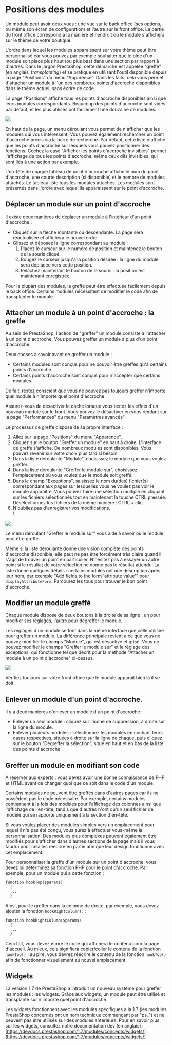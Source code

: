 # Positions des modules

Un module peut avoir deux vues : une vue sur le back office (ses options, ou même son écran de configuration) et l'autre sur le front office. La partie du front office correspond à la manière et l'endroit où le module s'affichera sur le thème de votre boutique.

L'ordre dans lequel les modules apparaissent sur votre thème peut être personnalisé car vous pouvez par exemple souhaiter que le bloc d'un module soit placé plus haut (ou plus bas) dans une section par rapport à d'autres. Dans le jargon PrestaShop, cette démarche est appelée "greffe" (en anglais, _transplanting_) et se pratique en utilisant l'outil disponible depuis la page "Positions" du menu "Apparence". Dans les faits, cela vous permet d'attacher un module à l'un des nombreux points d'accroche disponibles dans le thème actuel, sans écrire de code.

La page "Positions" affiche tous les points d'accroche disponibles ainsi que leurs modules correspondants. Beaucoup des points d'accroche sont vides par défaut, et les plus utilisés ont facilement une douzaine de modules.

![](../../../.gitbook/assets/64225356.png)

En haut de la page, un menu déroulant vous permet de n'afficher que les modules qui vous intéressent. Vous pouvez également rechercher un point d'accroche précis via la barre de recherche. Par défaut, cette liste n'affiche que les points d'accroche sur lesquels vous pouvez positionner des fonctions. Cochez la case "Afficher les points d'accroche invisibles" permet l'affichage de tous les points d'accroche, même ceux dits invisibles, qui sont liés à une action par exemple.

L'en-tête de chaque tableau de point d'accroche affiche le nom du point d'accroche, une courte description (si disponible) et le nombre de modules attachés. Le tableau liste tous les modules attachés. Les modules sont présentés dans l'ordre avec lequel ils apparaissent sur le point d'accroche.

## Déplacer un module sur un point d'accroche <a href="#positionsdesmodules-deplacerunmodulesurunpointdaccroche" id="positionsdesmodules-deplacerunmodulesurunpointdaccroche"></a>

Il existe deux manières de déplacer un module à l'intérieur d'un point d'accroche :

* Cliquez sur la flèche montante ou descendante. La page sera réactualisée et affichera le nouvel ordre.
* Glissez et déposez la ligne correspondant au module :
  1. Placez le curseur sur le numéro de position et maintenez le bouton de la souris cliqué.
  2. Bougez le curseur jusqu'à la position désirée : la ligne du module sera déplacée vers cette position.
  3. Relâchez maintenant le bouton de la souris : la position est maintenant enregistrée.

Pour la plupart des modules, la greffe peut être effectuée facilement depuis le back office. Certains modules nécessitent de modifier le code afin de transplanter le module.

## Attacher un module à un point d'accroche : la greffe <a href="#positionsdesmodules-attacherunmoduleaunpointdaccroche-lagreffe" id="positionsdesmodules-attacherunmoduleaunpointdaccroche-lagreffe"></a>

Au sein de PrestaShop, l'action de "greffer" un module consiste à l'attacher à un point d'accroche. Vous pouvez greffer un module à plus d'un point d'accroche.

Deux choses à savoir avant de greffer un module :

* Certains modules sont conçus pour ne pouvoir être greffés qu'à certains points d'accroche.
* Certains points d'accroche sont conçus pour n'accepter que certains modules.

De fait, restez conscient que vous ne pouvez pas toujours greffer n'importe quel module à n'importe quel point d'accroche.

Assurez-vous de désactiver le cache lorsque vous testez les effets d'un nouveau module sur le front. Vous pouvez le désactiver en vous rendant sur la page "Performances" du menu "Paramètres avancés".

Le processus de greffe dispose de sa propre interface :

1. Allez sur la page "Positions" du menu "Apparence".
2. Cliquez sur le bouton "Greffer un module" en haut à droite. L'interface de greffe s'affiche. De nombreux modules sont disponibles. Vous pouvez revenir sur votre choix plus tard si besoin.
3. Dans la liste déroulante "Module", choisissez le module que vous voulez greffer.
4. Dans la liste déroulante "Greffer le module sur", choisissez l'emplacement où vous voulez que le module soit greffé.
5. Dans le champ "Exceptions", saisissez le nom du(des) fichier(s) correspondant aux pages sur lesquelles vous ne voulez pas voir le module apparaître. Vous pouvez faire une sélection multiple en cliquant sur les fichiers sélectionnés tout en maintenant la touche CTRL pressée. Désélectionnez les fichiers de la même manière : CTRL + clic.
6. N'oubliez pas d'enregistrer vos modifications.\
   \


![](../../../.gitbook/assets/52298288.png)

Le menu déroulant "Greffer le module sur" vous aide à savoir où le module peut être greffé.

Même si la liste déroulante donne une vision complète des points d'accroche disponible, elle peut ne pas être forcément très claire quand il s'agit de trouver un point en particulier. N'hésitez pas à essayer un autre point si le résultat de votre sélection ne donne pas le résultat attendu. La liste donne quelques détails : certains modules ont une description après leur nom, par exemple "Add fields to the form 'attribute value'" pour `displayAttributeForm`. Parcourez les tous pour trouver le bon point d'accroche.

## Modifier un module greffé <a href="#positionsdesmodules-modifierunmodulegreffe" id="positionsdesmodules-modifierunmodulegreffe"></a>

Chaque module dispose de deux boutons à la droite de sa ligne : un pour modifier ses réglages, l'autre pour dégreffer le module.

Les réglages d'un module se font dans la même interface que celle utilisée pour greffer un module. La différence principale revient à ce que vous ne pouvez modifier le champs "Module", qui est désactivé et grisé. Vous ne pouvez modifier le champs "Greffer le module sur" et le réglage des exceptions, qui fonctionne tel que décrit pour la méthode "Attacher un module à un point d'accroche" ci-dessus.

![](../../../.gitbook/assets/52298289.png)

Vérifiez toujours sur votre front office que le module apparaît bien là il se doit.

## Enlever un module d'un point d'accroche. <a href="#positionsdesmodules-enleverunmoduledunpointdaccroche." id="positionsdesmodules-enleverunmoduledunpointdaccroche."></a>

Il y a deux manières d'enlever un module d'un point d'accroche :

* Enlever un seul module : cliquez sur l'icône de suppression, à droite sur la ligne du module.
* Enlever plusieurs modules : sélectionnez les modules en cochant leurs cases respectives, situées à droite sur la ligne de chaque, puis cliquez sur le bouton "Dégreffer la sélection", situé en haut et en bas de la liste des points d'accroche.

## Greffer un module en modifiant son code <a href="#positionsdesmodules-grefferunmoduleenmodifiantsoncode" id="positionsdesmodules-grefferunmoduleenmodifiantsoncode"></a>

À réserver aux experts : vous devez avoir une bonne connaissance de PHP et HTML avant de changer quoi que ce soit dans le code d'un module.

Certains modules ne peuvent être greffés dans d'autres pages car ils ne possèdent pas le code nécessaire. Par exemple, certains modules contiennent à la fois des modèles pour l'affichage des colonnes ainsi que l'affichage de l'en-tête, tandis que d'autres n'ont qu'un seul fichier de modèle qui se rapporte uniquement à la section d'en-tête.

Si vous voulez placer des modules simples vers un emplacement pour lequel il n'a pas été conçu, vous aurez à effectuer vous-même la personnalisation. Des modules plus complexes peuvent également être modifiés pour s'afficher dans d'autres sections de la page mais il vous faudra pour cela les réécrire en partie afin que leur design fonctionne avec cet emplacement.

Pour personnaliser la greffe d'un module sur un point d'accroche, vous devez lui déterminez sa fonction PHP pour le point d'accroche. Par exemple, pour un module qui a cette fonction :

```
function hookTop($params)
  {
  ...
  }
```

Ainsi, pour le greffer dans la colonne de droite, par exemple, vous devez ajouter la fonction `hookRightColumn()` :

```
function hookRightColumn($params)
  {
  ...
  }
```

Ceci fait, vous devez écrire le code qui affichera le contenu pour la page d'accueil. Au mieux, cela signifiera copier/coller le contenu de la fonction `hookTop()` ; au pire, vous devrez réécrire le contenu de la fonction `hookTop()` afin de fonctionner visuellement au nouvel emplacement.

## Widgets <a href="#positionsdesmodules-widgets" id="positionsdesmodules-widgets"></a>

La version 1.7 de PrestaShop a introduit un nouveau système pour greffer les modules : les widgets. Grâce aux widgets, un module peut être utilisé et transplanté sur n'importe quel point d'accroche.&#x20;

Les widgets fonctionnent avec les modules spécifiques à la 1.7 (les modules PrestaShop concernés ont un nom technique commençant par "ps\_") et ne peuvent pas être utilisés sur des modules antérieurs. Pour en savoir plus sur les widgets, consultez notre documentation dev (en anglais) : [https://devdocs.prestashop.com/1.7/modules/concepts/widgets/](https://devdocs.prestashop.com/1.7/modules/concepts/widgets/)
